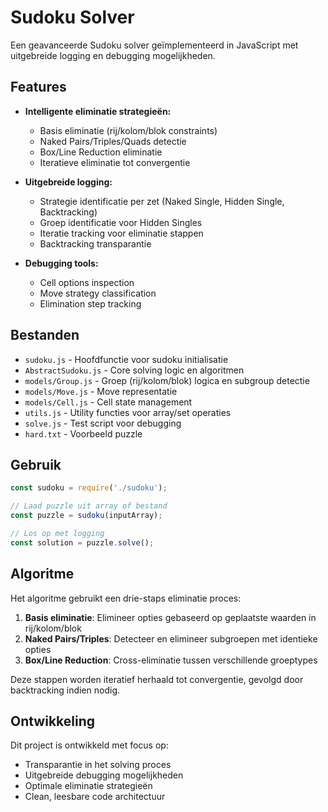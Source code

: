 # Sudoku Solver

Een geavanceerde Sudoku solver geïmplementeerd in JavaScript met uitgebreide logging en debugging mogelijkheden.

## Features

- **Intelligente eliminatie strategieën:**
  - Basis eliminatie (rij/kolom/blok constraints)
  - Naked Pairs/Triples/Quads detectie
  - Box/Line Reduction eliminatie
  - Iteratieve eliminatie tot convergentie

- **Uitgebreide logging:**
  - Strategie identificatie per zet (Naked Single, Hidden Single, Backtracking)
  - Groep identificatie voor Hidden Singles
  - Iteratie tracking voor eliminatie stappen
  - Backtracking transparantie

- **Debugging tools:**
  - Cell options inspection
  - Move strategy classification
  - Elimination step tracking

## Bestanden

- `sudoku.js` - Hoofdfunctie voor sudoku initialisatie
- `AbstractSudoku.js` - Core solving logic en algoritmen
- `models/Group.js` - Groep (rij/kolom/blok) logica en subgroup detectie
- `models/Move.js` - Move representatie
- `models/Cell.js` - Cell state management
- `utils.js` - Utility functies voor array/set operaties
- `solve.js` - Test script voor debugging
- `hard.txt` - Voorbeeld puzzle

## Gebruik

```javascript
const sudoku = require('./sudoku');

// Laad puzzle uit array of bestand
const puzzle = sudoku(inputArray);

// Los op met logging
const solution = puzzle.solve();
```

## Algoritme

Het algoritme gebruikt een drie-staps eliminatie proces:

1. **Basis eliminatie**: Elimineer opties gebaseerd op geplaatste waarden in rij/kolom/blok
2. **Naked Pairs/Triples**: Detecteer en elimineer subgroepen met identieke opties
3. **Box/Line Reduction**: Cross-eliminatie tussen verschillende groeptypes

Deze stappen worden iteratief herhaald tot convergentie, gevolgd door backtracking indien nodig.

## Ontwikkeling

Dit project is ontwikkeld met focus op:
- Transparantie in het solving proces
- Uitgebreide debugging mogelijkheden
- Optimale eliminatie strategieën
- Clean, leesbare code architectuur
